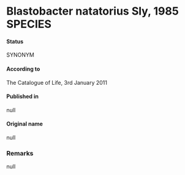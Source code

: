 # Blastobacter natatorius Sly, 1985 SPECIES

#### Status
SYNONYM

#### According to
The Catalogue of Life, 3rd January 2011

#### Published in
null

#### Original name
null

### Remarks
null